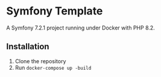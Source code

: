 # Symfony Template
A Symfony 7.2.1 project running under Docker with PHP 8.2.

## Installation

1. Clone the repository
2. Run `docker-compose up -build`
